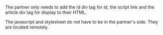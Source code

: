 The partner only needs to add the id div tag for id, the script link and the article div tag for display to their HTML.

The javascript and stylesheet do not have to be in the partner's side. They are located remotely.
